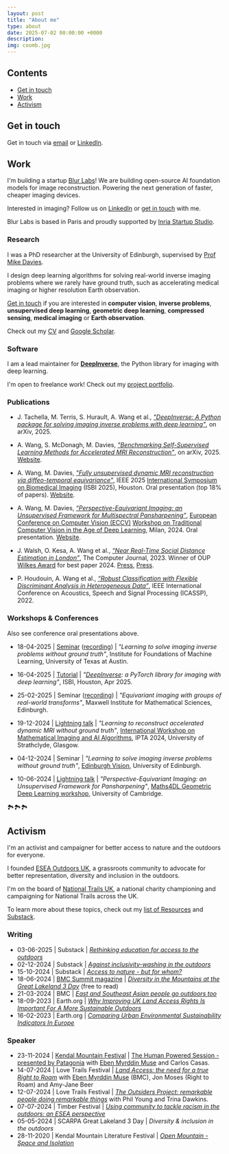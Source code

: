 ```yaml
---
layout: post
title: "About me"
type: about
date: 2025-07-02 00:00:00 +0000
description: 
img: coomb.jpg
---
```


## Contents

- [Get in touch](#get-in-touch)
- [Work](#work)
- [Activism](#activism)

## Get in touch

Get in touch via [email](mailto:andrew.wang@ed.ac.uk) or [LinkedIn](https://in.linkedin.com/in/andrewwang27).


## Work

I'm building a startup [Blur Labs](https://blurlabs.ai/)! We are building open-source AI foundation models for image reconstruction. Powering the next generation of faster, cheaper imaging devices.

Interested in imaging? Follow us on [LinkedIn](https://www.linkedin.com/company/blurlabs) or [get in touch](#get-in-touch) with me.

Blur Labs is based in Paris and proudly supported by [Inria Startup Studio](https://www.inriastartupstudio.fr).

### Research

I was a PhD researcher at the University of Edinburgh, supervised by [Prof Mike Davies](https://www.eng.ed.ac.uk/about/people/prof-michael-e-davies).

I design deep learning algorithms for solving real-world inverse imaging problems where we rarely have ground truth, such as accelerating medical imaging or higher resolution Earth observation.

[Get in touch](#get-in-touch) if you are interested in **computer vision**, **inverse problems**, **unsupervised deep learning**, **geometric deep learning**, **compressed sensing**, **medical imaging** or **Earth observation**.

Check out my [CV](https://andrewwango.github.io/cv.pdf) and [Google Scholar](https://scholar.google.com/citations?user=00ET0NAAAAAJ).

### Software

I am a lead maintainer for [**DeepInverse**](https://deepinv.github.io), the Python library for imaging with deep learning.

I'm open to freelance work! Check out my [project portfolio](https://andrewwango.github.io).

### Publications

- J. Tachella, M. Terris, S. Hurault, A. Wang et al., [_"DeepInverse: A Python package for solving imaging inverse problems with deep learning"_](https://arxiv.org/abs/2505.20160), on arXiv, 2025.

- A. Wang, S. McDonagh, M. Davies, [_"Benchmarking Self-Supervised Learning Methods for Accelerated MRI Reconstruction"_](https://arxiv.org/abs/2502.14009), on arXiv, 2025. [Website](https://andrewwango.github.io/ssibench/).

- A. Wang, M. Davies, [_"Fully unsupervised dynamic MRI reconstruction via diffeo-temporal equivariance"_](https://ieeexplore.ieee.org/document/10980940), IEEE 2025 [International Symposium on Biomedical Imaging](https://biomedicalimaging.org/2025/) (ISBI 2025), Houston. Oral presentation (top 18% of papers). [Website](https://andrewwango.github.io/ddei).

- A. Wang, M. Davies, [_“Perspective-Equivariant Imaging: an Unsupervised Framework for Multispectral Pansharpening”_](https://link.springer.com/chapter/10.1007/978-3-031-91585-7_8), [European Conference on Computer Vision (ECCV)](https://eccv2024.ecva.net/) [Workshop on Traditional Computer Vision in the Age of Deep Learning](https://sites.google.com/view/tradicv/home?authuser=0), Milan, 2024. Oral presentation. [Website](https://andrewwango.github.io/perspective-equivariant-imaging).

- J. Walsh, O. Kesa, A. Wang et al., [_“Near Real-Time Social Distance Estimation in London”_](https://academic.oup.com/comjnl/article/67/1/95/7071574), The Computer Journal, 2023. Winner of OUP [Wilkes Award](https://academic.oup.com/comjnl/pages/Wilkes_award) for best paper 2024. [Press](https://www.turing.ac.uk/research/research-projects/project-odysseus-understanding-london-busyness-and-exiting-lockdown), [Press](https://www.eng.cam.ac.uk/news/researchers-scoop-best-paper-award-ai-vision-based-social-distancing-monitoring-tool).

- P. Houdouin, A. Wang et al., [_“Robust Classification with Flexible Discriminant Analysis in Heterogeneous Data”_](https://ieeexplore.ieee.org/document/9747576), IEEE International Conference on Acoustics, Speech and Signal Processing (ICASSP), 2022.

### Workshops & Conferences

Also see conference oral presentations above.

- 18-04-2025 \| [Seminar](https://www.ifml.institute/index.php/events/ifml-seminar-041825-learning-solve-imaging-inverse-problems-without-ground-truth) ([recording](https://www.youtube.com/watch?v=r7I9m_123Dw)) \| _"Learning to solve imaging inverse problems without ground truth"_, Institute for Foundations of Machine Learning, University of Texas at Austin.

- 16-04-2025 \| [Tutorial](https://biomedicalimaging.org/2025/academic-software-demos/) \| _"[DeepInverse](https://deepinv.github.io/): a PyTorch library for imaging with deep learning"_, ISBI, Houston, Apr 2025.

- 25-02-2025 \| Seminar ([recording](https://www.youtube.com/watch?v=3JtrPP7qUCY)) \| _"Equivariant imaging with groups of real-world transforms"_, Maxwell Institute for Mathematical Sciences, Edinburgh.

- 19-12-2024 \| [Lightning talk](https://andrewwango.github.io/assets/pdf/ddei_poster.pdf) \| _"Learning to reconstruct accelerated dynamic MRI without ground truth"_, [International Workshop on Mathematical Imaging and AI Algorithms](https://www.strath.ac.uk/science/mathematicsstatistics/iptaworkshop2024/), IPTA 2024, University of Strathclyde, Glasgow.

- 04-12-2024 \| Seminar \| _"Learning to solve imaging inverse problems without ground truth"_, [Edinburgh Vision](https://groups.inf.ed.ac.uk/vision/), University of Edinburgh.

- 10-06-2024 \| [Lightning talk](https://maths4dl.ac.uk/wp-content/uploads/2024/02/Andrew_Wang.pdf) \| _"Perspective-Equivariant Imaging: an Unsupervised Framework for Pansharpening"_, [Maths4DL Geometric Deep Learning workshop](https://maths4dl.ac.uk/newsevents/geometric-deep-learning-workshop-university-of-cambridge-10-12-june-2024), University of Cambridge.



🏞️🏞️🏞️

## Activism

I'm an activist and campaigner for better access to nature and the outdoors for everyone.

I founded [ESEA Outdoors UK](https://eseaoutdoors.uk), a grassroots community to advocate for better representation, diversity and inclusion in the outdoors.

I'm on the board of [National Trails UK](https://www.nationaltrails.uk/), a national charity championing and campaigning for National Trails across the UK.

To learn more about these topics, check out my [list of Resources](https://eseaoutdoors.uk/resources/) and [Substack](https://eseaoutdoorsuk.substack.com/).

### Writing

- 03-06-2025 \| Substack \| [_Rethinking education for access to the outdoors_](https://eseaoutdoorsuk.substack.com/p/rethinking-education-for-access-to)
- 02-12-2024 \| Substack \| [_Against inclusivity-washing in the outdoors_](https://eseaoutdoorsuk.substack.com/p/against-inclusivity-washing)
- 15-10-2024 \| Substack \| [_Access to nature - but for whom?_](https://eseaoutdoorsuk.substack.com/p/access-to-nature)
- 18-06-2024 \| [BMC Summit magazine](https://www.thebmc.co.uk/cats/all/summit_magazine) \| [_Diversity in the Mountains at the Great Lakeland 3 Day_](https://eseaoutdoorsuk.github.io/2024-bmc-summit/) (free to read)
- 21-03-2024 \| BMC \| [_East and Southeast Asian people go outdoors too_](https://www.thebmc.co.uk/en/east-and-southeast-asian-people-go-outdoors-too)
- 18-09-2023 \| Earth.org \| [_Why Improving UK Land Access Rights Is Important For A More Sustainable Outdoors_](https://earth.org/data_visualization/uk-land-access-rights/)
- 16-02-2023 \| Earth.org \| [_Comparing Urban Environmental Sustainability Indicators In Europe_](https://earth.org/data_visualization/urban-environmental-sustainability/)

### Speaker

- 23-11-2024 \| [Kendal Mountain Festival](https://www.kendalmountainfestival.com/) \| [The Human Powered Session - presented by Patagonia](https://kendalmountainfestival.eventive.org/schedule/66796a8cf0c579007b34e2d9) with [Eben Myrddin Muse](https://linktr.ee/ebenmyrddin) and Carlos Casas.
- 14-07-2024 \| Love Trails Festival \| [_Land Access: the need for a true Right to Roam_](https://www.lovetrailsfestival.co.uk/explore-talks?explore=block-rwbm0h-39) with [Eben Myrddin Muse](https://linktr.ee/ebenmyrddin) (BMC), Jon Moses (Right to Roam) and Amy-Jane Beer
- 12-07-2024 \| Love Trails Festival \| [_The Outsiders Project: remarkable people doing remarkable things_](https://www.lovetrailsfestival.co.uk/explore-talks?explore=block-rwbm0h-39) with Phil Young and Trina Dawkins.
- 07-07-2024 \| Timber Festival \| [_Using community to tackle racism in the outdoors: an ESEA perspective_](https://timberfestival.org.uk/2024-programme/using-community-to-tackle-racism-in-the-outdoors-an-esea-perspective/)
- 05-05-2024 \| SCARPA Great Lakeland 3 Day \| _Diversity & inclusion in the outdoors_
- 28-11-2020 \| Kendal Mountain Literature Festival \| [_Open Mountain - Space and Isolation_](https://kendalmountainplayer.com/programs/open-mountain)